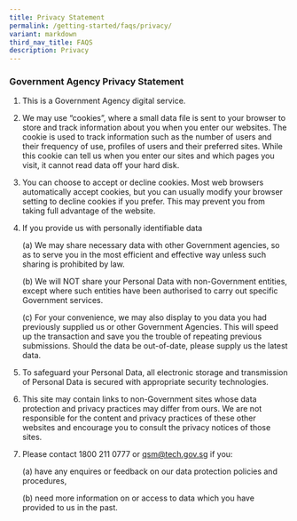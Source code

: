 ```yaml
---
title: Privacy Statement
permalink: /getting-started/faqs/privacy/
variant: markdown
third_nav_title: FAQS
description: Privacy
---
```

### **Government Agency Privacy Statement**

1.  This is a Government Agency digital service.
    
2.  We may use “cookies”, where a small data file is sent to your browser to store and track information about you when you enter our websites. The cookie is used to track information such as the number of users and their frequency of use, profiles of users and their preferred sites. While this cookie can tell us when you enter our sites and which pages you visit, it cannot read data off your hard disk.
    
3.  You can choose to accept or decline cookies. Most web browsers automatically accept cookies, but you can usually modify your browser setting to decline cookies if you prefer. This may prevent you from taking full advantage of the website.
    
4.  If you provide us with personally identifiable data
    
    (a) We may share necessary data with other Government agencies, so as to serve you in the most efficient and effective way unless such sharing is prohibited by law.
    
    (b) We will NOT share your Personal Data with non-Government entities, except where such entities have been authorised to carry out specific Government services.
    
    (c) For your convenience, we may also display to you data you had previously supplied us or other Government Agencies. This will speed up the transaction and save you the trouble of repeating previous submissions. Should the data be out-of-date, please supply us the latest data.
    
5.  To safeguard your Personal Data, all electronic storage and transmission of Personal Data is secured with appropriate security technologies.
    
6.  This site may contain links to non-Government sites whose data protection and privacy practices may differ from ours. We are not responsible for the content and privacy practices of these other websites and encourage you to consult the privacy notices of those sites.
    
7.  Please contact 1800 211 0777 or [qsm@tech.gov.sg](mailto:qsm@tech.gov.sg) if you:
    
    (a) have any enquires or feedback on our data protection policies and procedures,
    
    (b) need more information on or access to data which you have provided to us in the past.